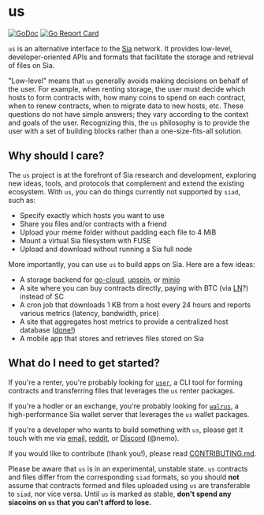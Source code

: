 us
==

[![GoDoc](https://godoc.org/lukechampine.com/us?status.svg)](https://godoc.org/lukechampine.com/us)
[![Go Report Card](https://goreportcard.com/badge/lukechampine.com/us)](https://goreportcard.com/report/lukechampine.com/us)

`us` is an alternative interface to the [Sia](https://gitlab.com/NebulousLabs/Sia)
network. It provides low-level, developer-oriented APIs and formats that
facilitate the storage and retrieval of files on Sia.

"Low-level" means that `us` generally avoids making decisions on behalf of the
user. For example, when renting storage, the user must decide which hosts to
form contracts with, how many coins to spend on each contract, when to renew
contracts, when to migrate data to new hosts, etc. These questions do not have
simple answers; they vary according to the context and goals of the user.
Recognizing this, the `us` philosophy is to provide the user with a set of
building blocks rather than a one-size-fits-all solution.


## Why should I care?

The `us` project is at the forefront of Sia research and development, exploring
new ideas, tools, and protocols that complement and extend the existing
ecosystem. With `us`, you can do things currently not supported by `siad`, such
as:

- Specify exactly which hosts you want to use
- Share you files and/or contracts with a friend
- Upload your meme folder without padding each file to 4 MiB
- Mount a virtual Sia filesystem with FUSE
- Upload and download without running a Sia full node

More importantly, you can use `us` to build apps on Sia. Here are a few ideas:

- A storage backend for [go-cloud](https://github.com/google/go-cloud), [upspin](https://github.com/upspin/upspin), or [minio](https://github.com/minio/minio)
- A site where you can buy contracts directly, paying with BTC (via [LN](https://lightning.network/)?) instead of SC
- A cron job that downloads 1 KB from a host every 24 hours and reports various metrics (latency, bandwidth, price)
- A site that aggregates host metrics to provide a centralized host database ([done!](https://siastats.info/hosts))
- A mobile app that stores and retrieves files stored on Sia


## What do I need to get started?

If you're a renter, you're probably looking for [`user`](https://github.com/lukechampine/user),
a CLI tool for forming contracts and transferring files that leverages the `us` renter packages.

If you're a hodler or an exchange, you're probably looking for [`walrus`](https://github.com/lukechampine/walrus),
a high-performance Sia wallet server that leverages the `us` wallet packages.

If you're a developer who wants to build something with `us`, please get it
touch with me via [email](mailto:luke@lukechampine.com),
[reddit](https://reddit.com/u/lukechampine), or
[Discord](https://discord.gg/sia) (@nemo).

If you would like to contribute (thank you!), please read [CONTRIBUTING.md](CONTRIBUTING.md).

Please be aware that `us` is in an experimental, unstable state. `us`
contracts and files differ from the corresponding `siad` formats, so you
should **not** assume that contracts formed and files uploaded using `us` are
transferable to `siad`, nor vice versa. Until `us` is marked as stable,
**don't spend any siacoins on `us` that you can't afford to lose.**

